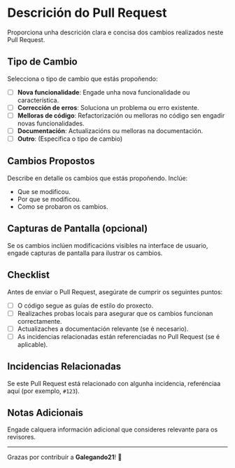 # Descrición do Pull Request

Proporciona unha descrición clara e concisa dos cambios realizados neste Pull Request.

## Tipo de Cambio

Selecciona o tipo de cambio que estás propoñendo:

- [ ] **Nova funcionalidade**: Engade unha nova funcionalidade ou característica.
- [ ] **Corrección de erros**: Soluciona un problema ou erro existente.
- [ ] **Melloras de código**: Refactorización ou melloras no código sen engadir novas funcionalidades.
- [ ] **Documentación**: Actualizacións ou melloras na documentación.
- [ ] **Outro**: (Especifica o tipo de cambio)

## Cambios Propostos

Describe en detalle os cambios que estás propoñendo. Inclúe:

- Que se modificou.
- Por que se modificou.
- Como se probaron os cambios.

## Capturas de Pantalla (opcional)

Se os cambios inclúen modificacións visibles na interface de usuario, engade capturas de pantalla para ilustrar os cambios.

## Checklist

Antes de enviar o Pull Request, asegúrate de cumprir os seguintes puntos:

- [ ] O código segue as guías de estilo do proxecto.
- [ ] Realizaches probas locais para asegurar que os cambios funcionan correctamente.
- [ ] Actualizaches a documentación relevante (se é necesario).
- [ ] As incidencias relacionadas están referenciadas no Pull Request (se é aplicable).

## Incidencias Relacionadas

Se este Pull Request está relacionado con algunha incidencia, referénciaa aquí (por exemplo, `#123`).

## Notas Adicionais

Engade calquera información adicional que consideres relevante para os revisores.

---

Grazas por contribuír a **Galegando21**! 💙
